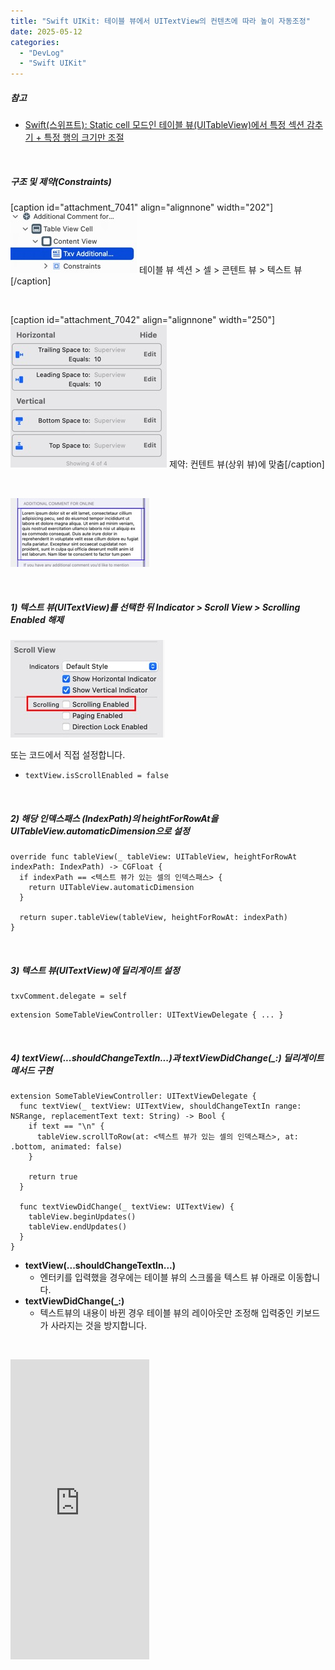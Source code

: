 ```yaml
---
title: "Swift UIKit: 테이블 뷰에서 UITextView의 컨텐츠에 따라 높이 자동조정"
date: 2025-05-12
categories: 
  - "DevLog"
  - "Swift UIKit"
---
```


##### **참고**

- [Swift(스위프트): Static cell 모드인 테이블 뷰(UITableView)에서 특정 섹션 감추기 + 특정 행의 크기만 조절](http://yoonbumtae.com/?p=4521)

 

##### **구조 및 제약(Constraints)**

\[caption id="attachment\_7041" align="alignnone" width="202"\]![](./assets/img/wp-content/uploads/2025/05/스크린샷-2025-05-13-오전-1.17.12-복사본.jpg) 테이블 뷰 섹션 > 셀 > 콘텐트 뷰 > 텍스트 뷰\[/caption\]

 

\[caption id="attachment\_7042" align="alignnone" width="250"\]![](./assets/img/wp-content/uploads/2025/05/스크린샷-2025-05-13-오전-1.17.23-복사본.jpg) 제약: 컨텐트 뷰(상위 뷰)에 맞춤\[/caption\]

 

![](./assets/img/wp-content/uploads/2025/05/스크린샷-2025-05-13-오전-1.17.39-복사본.jpg)

 

##### **1) 텍스트 뷰(UITextView)를 선택한 뒤 Indicator > Scroll View > Scrolling Enabled 해제**

![](./assets/img/wp-content/uploads/2025/05/스크린샷-2025-05-12-오후-11.28.13-복사본.jpg)

또는 코드에서 직접 설정합니다.

- `textView.isScrollEnabled = false`

 

##### **2) 해당 인덱스패스 (IndexPath)의 heightForRowAt을 UITableView.automaticDimension으로 설정**

```
override func tableView(_ tableView: UITableView, heightForRowAt indexPath: IndexPath) -> CGFloat {
  if indexPath == <텍스트 뷰가 있는 셀의 인덱스패스> {
    return UITableView.automaticDimension
  }
  
  return super.tableView(tableView, heightForRowAt: indexPath)
}
```

 

##### **3) 텍스트 뷰(UITextView)에 딜리게이트 설정**

```
txvComment.delegate = self
```

```
extension SomeTableViewController: UITextViewDelegate { ... }
```

 

##### **4) textView(...shouldChangeTextIn...)과 textViewDidChange(\_:) 딜리게이트 메서드 구현**

```
extension SomeTableViewController: UITextViewDelegate {
  func textView(_ textView: UITextView, shouldChangeTextIn range: NSRange, replacementText text: String) -> Bool {
    if text == "\n" {
      tableView.scrollToRow(at: <텍스트 뷰가 있는 셀의 인덱스패스>, at: .bottom, animated: false)
    }
    
    return true
  }
  
  func textViewDidChange(_ textView: UITextView) {
    tableView.beginUpdates()
    tableView.endUpdates()
  }
}

```

- **textView(...shouldChangeTextIn...)**
    - 엔터키를 입력했을 경우에는 테이블 뷰의 스크롤을 텍스트 뷰 아래로 이동합니다.
- **textViewDidChange(\_:)**
    - 텍스트뷰의 내용이 바뀐 경우 테이블 뷰의 레이아웃만 조정해 입력중인 키보드가 사라지는 것을 방지합니다.

 

<iframe width="222" height="480" src="https://giphy.com/embed/h91WLkb4znjMue7JO3" frameborder="0" class="giphy-embed" allowfullscreen="allowfullscreen"></iframe>
